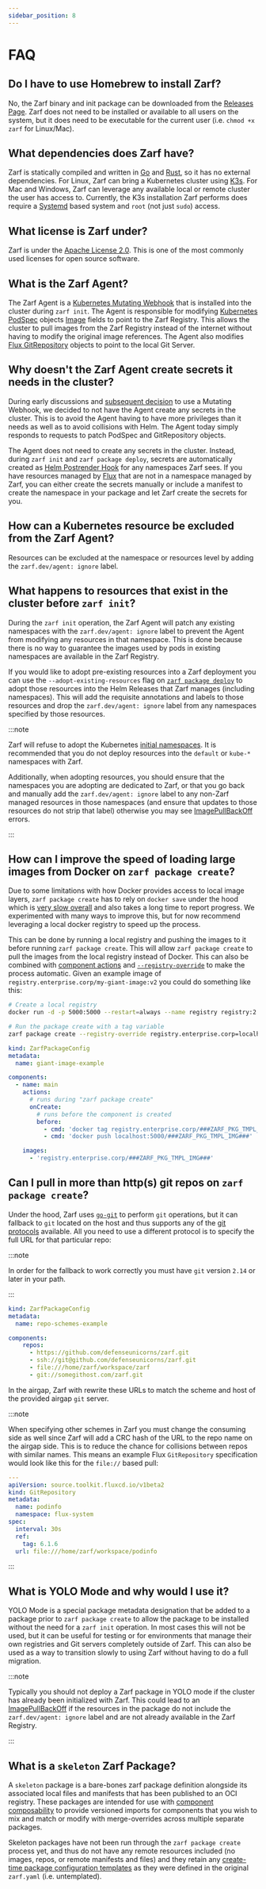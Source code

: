 ```yaml
---
sidebar_position: 8
---
```


# FAQ

## Do I have to use Homebrew to install Zarf?

No, the Zarf binary and init package can be downloaded from the [Releases Page](https://github.com/defenseunicorns/zarf/releases). Zarf does not need to be installed or available to all users on the system, but it does need to be executable for the current user (i.e. `chmod +x zarf` for Linux/Mac).

## What dependencies does Zarf have?

Zarf is statically compiled and written in [Go](https://golang.org/) and [Rust](https://www.rust-lang.org/), so it has no external dependencies. For Linux, Zarf can bring a Kubernetes cluster using [K3s](https://k3s.io/). For Mac and Windows, Zarf can leverage any available local or remote cluster the user has access to. Currently, the K3s installation Zarf performs does require a [Systemd](https://en.wikipedia.org/wiki/Systemd) based system and `root` (not just `sudo`) access.

## What license is Zarf under?

Zarf is under the [Apache License 2.0](https://github.com/defenseunicorns/zarf/blob/main/LICENSE). This is one of the most commonly used licenses for open source software.

## What is the Zarf Agent?

The Zarf Agent is a [Kubernetes Mutating Webhook](https://kubernetes.io/docs/reference/access-authn-authz/admission-controllers/#mutatingadmissionwebhook) that is installed into the cluster during `zarf init`. The Agent is responsible for modifying [Kubernetes PodSpec](https://kubernetes.io/docs/reference/kubernetes-api/workload-resources/pod-v1/#PodSpec) objects [Image](https://kubernetes.io/docs/reference/kubernetes-api/workload-resources/pod-v1/#Container.Image) fields to point to the Zarf Registry. This allows the cluster to pull images from the Zarf Registry instead of the internet without having to modify the original image references. The Agent also modifies [Flux GitRepository](https://fluxcd.io/docs/components/source/gitrepositories/) objects to point to the local Git Server.

## Why doesn't the Zarf Agent create secrets it needs in the cluster?

During early discussions and [subsequent decision](../adr/0005-mutating-webhook.md) to use a Mutating Webhook, we decided to not have the Agent create any secrets in the cluster. This is to avoid the Agent having to have more privileges than it needs as well as to avoid collisions with Helm. The Agent today simply responds to requests to patch PodSpec and GitRepository objects.

The Agent does not need to create any secrets in the cluster. Instead, during `zarf init` and `zarf package deploy`, secrets are automatically created as [Helm Postrender Hook](https://helm.sh/docs/topics/advanced/#post-rendering) for any namespaces Zarf sees. If you have resources managed by [Flux](https://fluxcd.io/) that are not in a namespace managed by Zarf, you can either create the secrets manually or include a manifest to create the namespace in your package and let Zarf create the secrets for you.

## How can a Kubernetes resource be excluded from the Zarf Agent?

Resources can be excluded at the namespace or resources level by adding the `zarf.dev/agent: ignore` label.

## What happens to resources that exist in the cluster before `zarf init`?

During the `zarf init` operation, the Zarf Agent will patch any existing namespaces with the `zarf.dev/agent: ignore` label to prevent the Agent from modifying any resources in that namespace. This is done because there is no way to guarantee the images used by pods in existing namespaces are available in the Zarf Registry.

If you would like to adopt pre-existing resources into a Zarf deployment you can use the `--adopt-existing-resources` flag on [`zarf package deploy`](./2-the-zarf-cli/100-cli-commands/zarf_package_deploy.md) to adopt those resources into the Helm Releases that Zarf manages (including namespaces).  This will add the requisite annotations and labels to those resources and drop the `zarf.dev/agent: ignore` label from any namespaces specified by those resources.

:::note

Zarf will refuse to adopt the Kubernetes [initial namespaces](https://kubernetes.io/docs/concepts/overview/working-with-objects/namespaces/#initial-namespaces).  It is recommended that you do not deploy resources into the `default` or `kube-*` namespaces with Zarf.

Additionally, when adopting resources, you should ensure that the namespaces you are adopting are dedicated to Zarf, or that you go back and manually add the `zarf.dev/agent: ignore` label to any non-Zarf managed resources in those namespaces (and ensure that updates to those resources do not strip that label) otherwise you may see [ImagePullBackOff](https://kubernetes.io/docs/concepts/containers/images/#imagepullbackoff) errors.

:::

## How can I improve the speed of loading large images from Docker on `zarf package create`?

Due to some limitations with how Docker provides access to local image layers, `zarf package create` has to rely on `docker save` under the hood which is [very slow overall](https://github.com/defenseunicorns/zarf/issues/1214) and also takes a long time to report progress. We experimented with many ways to improve this, but for now recommend leveraging a local docker registry to speed up the process.

This can be done by running a local registry and pushing the images to it before running `zarf package create`. This will allow `zarf package create` to pull the images from the local registry instead of Docker. This can also be combined with [component actions](3-create-a-zarf-package/7-component-actions.md) and [`--registry-override`](./2-the-zarf-cli/100-cli-commands/zarf_package_create.md) to make the process automatic. Given an example image of `registry.enterprise.corp/my-giant-image:v2` you could do something like this:

```sh
# Create a local registry
docker run -d -p 5000:5000 --restart=always --name registry registry:2

# Run the package create with a tag variable
zarf package create --registry-override registry.enterprise.corp=localhost:5000 --set IMG=my-giant-image:v2
```

```yaml
kind: ZarfPackageConfig
metadata:
  name: giant-image-example

components:
  - name: main
    actions:
      # runs during "zarf package create"
      onCreate:
        # runs before the component is created
        before:
          - cmd: 'docker tag registry.enterprise.corp/###ZARF_PKG_TMPL_IMG### localhost:5000/###ZARF_PKG_TMPL_IMG###'
          - cmd: 'docker push localhost:5000/###ZARF_PKG_TMPL_IMG###'

    images:
      - 'registry.enterprise.corp/###ZARF_PKG_TMPL_IMG###'
```

## Can I pull in more than http(s) git repos on `zarf package create`?

Under the hood, Zarf uses [`go-git`](https://github.com/go-git/go-git) to perform `git` operations, but it can fallback to `git` located on the host and thus supports any of the [git protocols](https://git-scm.com/book/en/v2/Git-on-the-Server-The-Protocols) available.  All you need to use a different protocol is to specify the full URL for that particular repo:

:::note

In order for the fallback to work correctly you must have `git` version `2.14` or later in your path.

:::

```yaml
kind: ZarfPackageConfig
metadata:
  name: repo-schemes-example

components:
    repos:
      - https://github.com/defenseunicorns/zarf.git
      - ssh://git@github.com/defenseunicorns/zarf.git
      - file:///home/zarf/workspace/zarf
      - git://somegithost.com/zarf.git
```

In the airgap, Zarf with rewrite these URLs to match the scheme and host of the provided airgap `git` server.

:::note

When specifying other schemes in Zarf you must change the consuming side as well since Zarf will add a CRC hash of the URL to the repo name on the airgap side.  This is to reduce the chance for collisions between repos with similar names.  This means an example Flux `GitRepository` specification would look like this for the `file://` based pull:

```yaml
---
apiVersion: source.toolkit.fluxcd.io/v1beta2
kind: GitRepository
metadata:
  name: podinfo
  namespace: flux-system
spec:
  interval: 30s
  ref:
    tag: 6.1.6
  url: file:///home/zarf/workspace/podinfo
```

:::

## What is YOLO Mode and why would I use it?

YOLO Mode is a special package metadata designation that be added to a package prior to `zarf package create` to allow the package to be installed without the need for a `zarf init` operation. In most cases this will not be used, but it can be useful for testing or for environments that manage their own registries and Git servers completely outside of Zarf. This can also be used as a way to transition slowly to using Zarf without having to do a full migration.

:::note

Typically you should not deploy a Zarf package in YOLO mode if the cluster has already been initialized with Zarf. This could lead to an [ImagePullBackOff](https://kubernetes.io/docs/concepts/containers/images/#imagepullbackoff) if the resources in the package do not include the `zarf.dev/agent: ignore` label and are not already available in the Zarf Registry.

:::

## What is a `skeleton` Zarf Package?

A `skeleton` package is a bare-bones zarf package definition alongside its associated local files and manifests that has been published to an OCI registry.  These packages are intended for use with [component composability](../examples/composable-packages/README.md) to provide versioned imports for components that you wish to mix and match or modify with merge-overrides across multiple separate packages.

Skeleton packages have not been run through the `zarf package create` process yet, and thus do not have any remote resources included (no images, repos, or remote manifests and files) and they retain any [create-time package configuration templates](../examples/variables/README.md#create-time-package-configuration-templates) as they were defined in the original `zarf.yaml` (i.e. untemplated).
